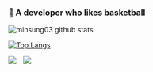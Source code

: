 <!--
**minsung03/minsung03** is a ✨ _special_ ✨ repository because its `README.md` (this file) appears on your GitHub profile.

Here are some ideas to get you started:

- 🔭 I’m currently working on ...
- 🌱 I’m currently learning ...
- 👯 I’m looking to collaborate on ...
- 🤔 I’m looking for help with ...
- 💬 Ask me about ...
- 📫 How to reach me: ...
- 😄 Pronouns: ...
- ⚡ Fun fact: ...
-->


### 🏀 A developer who likes basketball

![minsung03 github stats](https://github-readme-stats.vercel.app/api?username=minsung03&show_icons=true&theme=radical)

[![Top Langs](https://github-readme-stats.vercel.app/api/top-langs/?username=minsung03&layout=compact)](https://github.com/minsung03/github-readme-stats)


<img src="https://img.shields.io/github/followers/minsung03?style=social"> 

<a href="https://instagram.com/min_sung_2003">
    <img 
        src="http://img.shields.io/badge/-Instagram-black?style=flat&logo=Instagram&link=https://instagram.com/min_sung_2003/"
        style="height : auto; margin-left : 10px; margin-right : 10px;"/>
</a>

